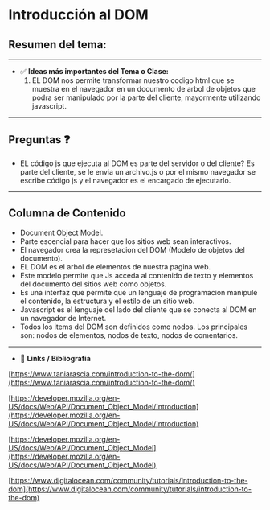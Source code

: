 # Introducción al DOM

## **Resumen del tema:**

---

- ✅ **Ideas más importantes del Tema o Clase:**
    1.  EL DOM nos permite transformar nuestro codigo html que se muestra en el navegador en un documento de arbol de objetos que podra ser manipulado por la parte del cliente, mayormente utilizando javascript.
    
---

## **Preguntas** ❓ 


- EL código js que ejecuta al DOM es parte del servidor o del cliente? Es parte del cliente, se le envia un archivo.js o por el mismo navegador se escribe código js y el navegador es el encargado de ejecutarlo.

---

## **Columna de Contenido** 

- Document Object Model.
- Parte escencial para hacer que los sitios web sean interactivos.
- El navegador crea la represetacion del DOM (Modelo de objetos del documento).
- EL DOM es el arbol de elementos de nuestra pagina web.
- Este modelo permite que Js acceda al contenido de texto y elementos del documento del sitios web como objetos.
- Es una interfaz que permite que un lenguaje de programacion manipule el contenido, la estructura y el estilo de un sitio web.
- Javascript es el lenguaje del lado del cliente que se conecta al DOM en un navegador de Internet.
- Todos los items del DOM son definidos como nodos. Los principales son: nodos de elementos, nodos de texto, nodos de comentarios.

---

- 🔗 **Links /  Bibliografia**

[https://www.taniarascia.com/introduction-to-the-dom/](https://www.taniarascia.com/introduction-to-the-dom/)

[https://developer.mozilla.org/en-US/docs/Web/API/Document_Object_Model/Introduction](https://developer.mozilla.org/en-US/docs/Web/API/Document_Object_Model/Introduction)

[https://developer.mozilla.org/en-US/docs/Web/API/Document_Object_Model](https://developer.mozilla.org/en-US/docs/Web/API/Document_Object_Model)

[https://www.digitalocean.com/community/tutorials/introduction-to-the-dom](https://www.digitalocean.com/community/tutorials/introduction-to-the-dom)